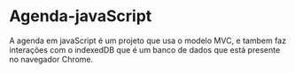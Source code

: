 # Agenda-javaScript

A agenda em javaScript é um projeto que usa o modelo MVC, e tambem faz interações com o indexedDB que é um banco de dados que está presente no navegador Chrome.
